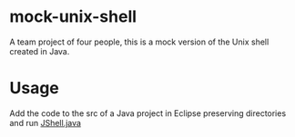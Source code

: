 # mock-unix-shell
A team project of four people, this is a mock version of the Unix shell created in Java.

# Usage
Add the code to the src of a Java project in Eclipse preserving directories and run [JShell.java](driver/JShell.java)
